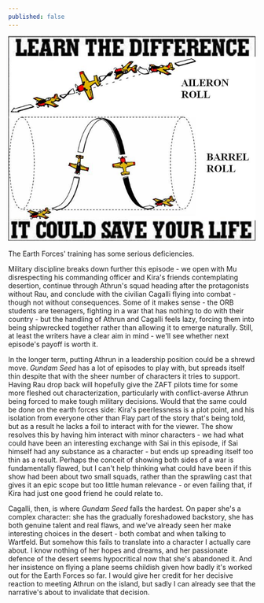 ```yaml
---
published: false
---
```

![](/aileron-roll-barrel-roll-differences.jpg)

The Earth Forces' training has some serious deficiencies.

Military discipline breaks down further this episode - we open with Mu disrespecting his commanding officer and Kira's friends contemplating desertion, continue through Athrun's squad heading after the protagonists without Rau, and conclude with the civilian Cagalli flying into combat - though not without consequences. Some of it makes sense - the ORB students are teenagers, fighting in a war that has nothing to do with their country - but the handling of Athrun and Cagalli feels lazy, forcing them into being shipwrecked together rather than allowing it to emerge naturally. Still, at least the writers have a clear aim in mind - we'll see whether next episode's payoff is worth it.

In the longer term, putting Athrun in a leadership position could be a shrewd move. *Gundam Seed* has a lot of episodes to play with, but spreads itself thin despite that with the sheer number of characters it tries to support. Having Rau drop back will hopefully give the ZAFT pilots time for some more fleshed out characterization, particularly with conflict-averse Athrun being forced to make tough military decisions. Would that the same could be done on the earth forces side: Kira's peerlessness is a plot point, and his isolation from everyone other than Flay part of the story that's being told, but as a result he lacks a foil to interact with for the viewer. The show resolves this by having him interact with minor characters - we had what could have been an interesting exchange with Sai in this episode, if Sai himself had any substance as a character - but ends up spreading itself too thin as a result. Perhaps the conceit of showing both sides of a war is fundamentally flawed, but I can't help thinking what could have been if this show had been about two small squads, rather than the sprawling cast that gives it an epic scope but too little human relevance - or even failing that, if Kira had just one good friend he could relate to.

Cagalli, then, is where *Gundam Seed* falls the hardest. On paper she's a complex character: she has the gradually foreshadowed backstory, she has both genuine talent and real flaws, and we've already seen her make interesting choices in the desert - both combat and when talking to Wartfeld. But somehow this fails to translate into a character I actually care about. I know nothing of her hopes and dreams, and her passionate defence of the desert seems hypocritical now that she's abandoned it. And her insistence on flying a plane seems childish given how badly it's worked out for the Earth Forces so far. I would give her credit for her decisive reaction to meeting Athrun on the island, but sadly I can already see that the narrative's about to invalidate that decision.